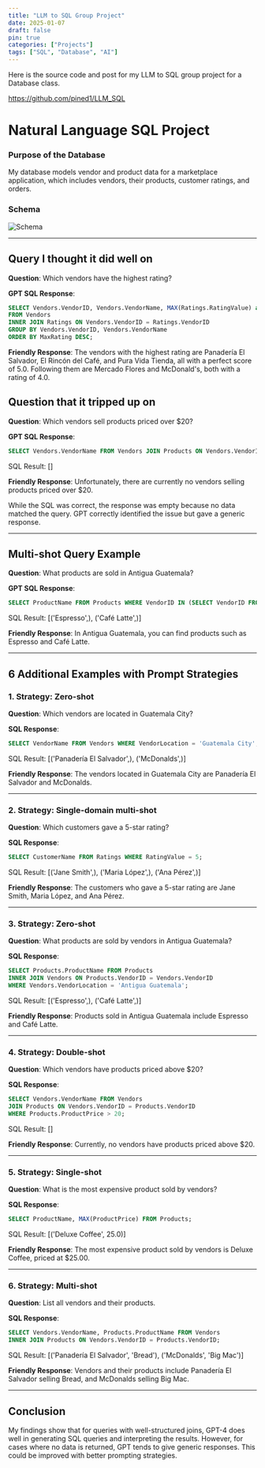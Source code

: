 ```yaml
---
title: "LLM to SQL Group Project"
date: 2025-01-07
draft: false
pin: true
categories: ["Projects"]
tags: ["SQL", "Database", "AI"]
---
```


Here is the source code and post for my LLM to SQL group project for a Database class.

https://github.com/pined1/LLM_SQL


# Natural Language SQL Project

### Purpose of the Database

My database models vendor and product data for a marketplace application, which includes vendors, their products, customer ratings, and orders.

### Schema

![Schema](/post/llm-sql-post/images/schema.png)

---

## Query I thought it did well on

**Question**: Which vendors have the highest rating?

**GPT SQL Response**:
```sql
SELECT Vendors.VendorID, Vendors.VendorName, MAX(Ratings.RatingValue) as MaxRating
FROM Vendors 
INNER JOIN Ratings ON Vendors.VendorID = Ratings.VendorID
GROUP BY Vendors.VendorID, Vendors.VendorName
ORDER BY MaxRating DESC;
```

**Friendly Response**: The vendors with the highest rating are Panadería El Salvador, El Rincón del Café, and Pura Vida Tienda, all with a perfect score of 5.0. Following them are Mercado Flores and McDonald's, both with a rating of 4.0.

## Question that it tripped up on

**Question**: Which vendors sell products priced over $20?

**GPT SQL Response**:
```sql
SELECT Vendors.VendorName FROM Vendors JOIN Products ON Vendors.VendorID = Products.VendorID WHERE Products.ProductPrice > 20;
```

SQL Result: []

**Friendly Response**: Unfortunately, there are currently no vendors selling products priced over $20.

While the SQL was correct, the response was empty because no data matched the query. GPT correctly identified the issue but gave a generic response.

---

## Multi-shot Query Example

**Question**: What products are sold in Antigua Guatemala?

**GPT SQL Response**:
```sql
SELECT ProductName FROM Products WHERE VendorID IN (SELECT VendorID FROM Vendors WHERE VendorLocation = 'Antigua Guatemala');
```

SQL Result: [('Espresso',), ('Café Latte',)]

**Friendly Response**: In Antigua Guatemala, you can find products such as Espresso and Café Latte.

---

## 6 Additional Examples with Prompt Strategies

### 1. Strategy: Zero-shot

**Question**: Which vendors are located in Guatemala City?

**SQL Response**:
```sql
SELECT VendorName FROM Vendors WHERE VendorLocation = 'Guatemala City';
```

SQL Result: [('Panadería El Salvador',), ('McDonalds',)]

**Friendly Response**: The vendors located in Guatemala City are Panadería El Salvador and McDonalds.

---

### 2. Strategy: Single-domain multi-shot

**Question**: Which customers gave a 5-star rating?

**SQL Response**:
```sql
SELECT CustomerName FROM Ratings WHERE RatingValue = 5;
```

SQL Result: [('Jane Smith',), ('Maria López',), ('Ana Pérez',)]

**Friendly Response**: The customers who gave a 5-star rating are Jane Smith, Maria López, and Ana Pérez.

---

### 3. Strategy: Zero-shot

**Question**: What products are sold by vendors in Antigua Guatemala?

**SQL Response**:
```sql
SELECT Products.ProductName FROM Products
INNER JOIN Vendors ON Products.VendorID = Vendors.VendorID
WHERE Vendors.VendorLocation = 'Antigua Guatemala';
```

SQL Result: [('Espresso',), ('Café Latte',)]

**Friendly Response**: Products sold in Antigua Guatemala include Espresso and Café Latte.

---

### 4. Strategy: Double-shot

**Question**: Which vendors have products priced above $20?

**SQL Response**:
```sql
SELECT Vendors.VendorName FROM Vendors 
JOIN Products ON Vendors.VendorID = Products.VendorID 
WHERE Products.ProductPrice > 20;
```

SQL Result: []

**Friendly Response**: Currently, no vendors have products priced above $20.

---

### 5. Strategy: Single-shot

**Question**: What is the most expensive product sold by vendors?

**SQL Response**:
```sql
SELECT ProductName, MAX(ProductPrice) FROM Products;
```

SQL Result: [('Deluxe Coffee', 25.0)]

**Friendly Response**: The most expensive product sold by vendors is Deluxe Coffee, priced at $25.00.

---

### 6. Strategy: Multi-shot

**Question**: List all vendors and their products.

**SQL Response**:
```sql
SELECT Vendors.VendorName, Products.ProductName FROM Vendors 
INNER JOIN Products ON Vendors.VendorID = Products.VendorID;
```

SQL Result: [('Panadería El Salvador', 'Bread'), ('McDonalds', 'Big Mac')]

**Friendly Response**: Vendors and their products include Panadería El Salvador selling Bread, and McDonalds selling Big Mac.

---

## Conclusion

My findings show that for queries with well-structured joins, GPT-4 does well in generating SQL queries and interpreting the results. However, for cases where no data is returned, GPT tends to give generic responses. This could be improved with better prompting strategies.
